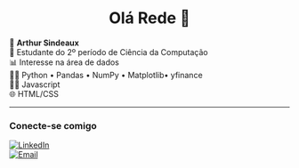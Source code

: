 <h1 align="center">Olá Rede 👋</h1>

<p >
  👋 <strong>Arthur Sindeaux</strong><br/>
  📖 Estudante do 2º período de Ciência da Computação<br/>
  📊 Interesse na área de dados<br/>
  🧑‍💻 Python • Pandas • NumPy • Matplotlib• yfinance<br/>
  🧑‍💻 Javascript<br/>
  🌐 HTML/CSS
</p>

---

###  Conecte-se comigo
[![LinkedIn](https://img.shields.io/badge/LinkedIn-arthursindeaux-blue?style=for-the-badge&logo=linkedin)](https://www.linkedin.com/in/arthursindeaux/?locale=en_US)<br/>
[![Email](https://img.shields.io/badge/E--mail-arthursindeaux1@gmail.com-red?style=for-the-badge&logo=gmail&logoColor=white)](https://mail.google.com/mail/?view=cm&fs=1&to=arthursindeaux1@gmail.com)

